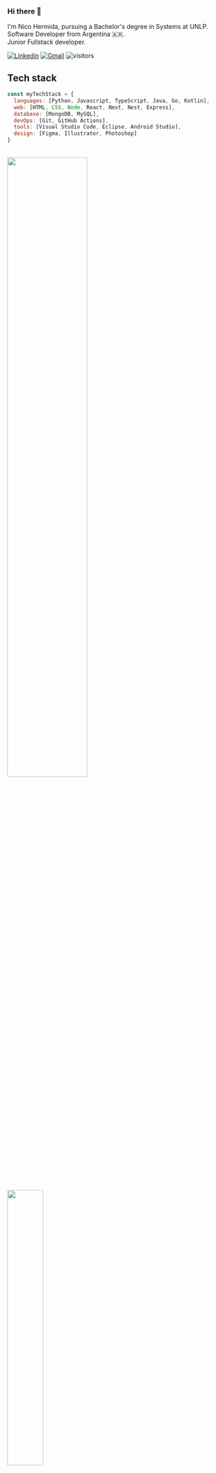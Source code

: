 ### Hi there 👋
I'm Nico Hermida, pursuing a Bachelor's degree in Systems at UNLP. <br />
Software Developer from Argentina 🇦🇷. <br />
Junior Fullstack developer.

[![Linkedin](https://img.shields.io/badge/-NicoHermida-blue?style=flat&logo=Linkedin&logoColor=white)](https://www.linkedin.com/in/nico-hermida/)
[![Gmail](https://img.shields.io/badge/-hermida.nicolas101@gmail.com-c14438?style=flat&logo=Gmail&logoColor=white)](mailto:hermida.nicolas101@gmail.com)
![visitors](https://komarev.com/ghpvc/?username=nicohermida01&style=flat)

## Tech stack

```js
const myTechStack = {
  languages: [Python, Javascript, TypeScript, Java, Go, Kotlin],
  web: [HTML, CSS, Node, React, Next, Nest, Express],
  database: [MongoDB, MySQL],
  devOps: [Git, GitHub Actions],
  tools: [Visual Studio Code, Eclipse, Android Studio],
  design: [Figma, Illustrator, Photoshop]
}
```

<br />

<a href="https://github.com/nicohermida01">
  <img width="60%" src="https://github-readme-stats.vercel.app/api?username=nicohermida01&show_icons=true&theme=tokyonight&hide_border=true" />
  <img height="40%" src="https://github-readme-stats.vercel.app/api/top-langs/?username=nicohermida01&show_icons=true&theme=tokyonight&hide_border=true&layout=compact" />
</a>

<!--
**nicohermida01/nicohermida01** is a ✨ _special_ ✨ repository because its `README.md` (this file) appears on your GitHub profile.

Here are some ideas to get you started:

- 🔭 I’m currently working on ...
- 🌱 I’m currently learning ...
- 👯 I’m looking to collaborate on ...
- 🤔 I’m looking for help with ...
- 💬 Ask me about ...
- 📫 How to reach me: ...
- 😄 Pronouns: ...
- ⚡ Fun fact: ...
-->
